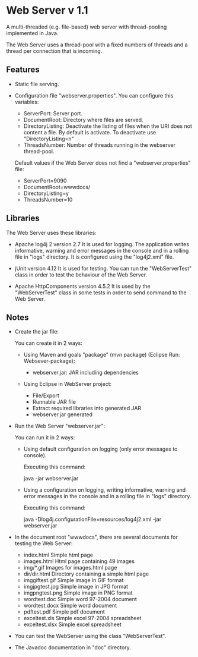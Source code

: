 Web Server v 1.1
================

A multi-threaded (e.g. file-based) web server with thread-pooling implemented in Java.

The Web Server uses a thread-pool with a fixed numbers of threads and a thread per connection that is incoming. 

Features
--------

- Static file serving.

- Configuration file "webserver.properties". You can configure this variables:
  - ServerPort: Server port.
  - DocumentRoot: Directory where files are served.
  - DirectoryListing: Deactivate the listing of files when the URI does not content a file.
    By default is activate. To deactivate use "DirectoryListing=n"
  - ThreadsNumber: Number of threads running in the webserver thread-pool.

  Default values if the Web Server does not find a "webserver.properties" file:
  - ServerPort=9090
  - DocumentRoot=wwwdocs/
  - DirectoryListing=y
  - ThreadsNumber=10

Libraries
---------

The Web Server uses these libraries:

- Apache log4j 2 version 2.7
  It is used for logging.
  The application writes informative, warning and error messages in the console and in a rolling file in "logs" directory.
  It is configured using the "log4j2.xml" file.

- jUnit version 4.12
  It is used for testing.
  You can run the "WebServerTest" class in order to test the behaviour of the Web Server.

- Apache HttpComponents version 4.5.2
  It is used by the "WebServerTest" class in some tests in order to send command to the Web Server.

Notes
-----

- Create the jar file:

  You can create it in 2 ways:
  
  - Using Maven and goals "package" (mvn package) (Eclipse Run: Websever-package):
    - webserver.jar: 				JAR including dependencies

  - Using Eclipse in WebServer project:
    - File/Export
    - Runnable JAR file
    - Extract required libraries into generated JAR
    - webserver.jar generated

- Run the Web Server "webserver.jar":
  
  You can run it in 2 ways:

  - Using default configuration on logging (only error messages to console).
  
    Executing this command:
  
    java -jar webserver.jar

  - Using a configuration on logging, writing informative, warning and error messages in the console and in a rolling file in "logs" directory.
  
    Executing this command:

    java -Dlog4j.configurationFile=resources/log4j2.xml -jar webserver.jar
  
- In the document root "wwwdocs", there are several documents for testing the Web Server:

  - index.html		Simple html page
  - images.html		Html page containing 49 images
  - img/*.gif		Images for images.html page
  - dir/dir.html	Directory containing a simple html page
  - imggiftest.gif	Simple image in GIF format
  - imgjpgtest.jpg	Simple image in JPG format
  - imgpngtest.png	Simple image in PNG format
  - wordtest.doc	Simple word 97-2004 document
  - wordtest.docx	Simple word document
  - pdftest.pdf		Simple pdf document
  - exceltest.xls	Simple excel 97-2004 spreadsheet
  - exceltest.xlsx	Simple excel spreadsheet

- You can test the WebServer using the class "WebServerTest".

- The Javadoc documentation in "doc" directory.
